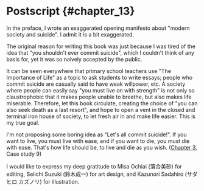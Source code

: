 # Postscript {#chapter_13}

In the preface, I wrote an exaggerated opening manifesto about "modern society and suicide". I admit it is a bit exaggerated.

The original reason for writing this book was just because I was tired of the idea that "you shouldn't ever commit suicide", which I couldn't think of any basis for, yet it was so naively accepted by the public.

It can be seen everywhere that primary school teachers use "The Importance of Life" as a topic to ask students to write essays; people who commit suicide are casually said to have weak willpower, etc. A society where people can easily say "you must live on with strength" is not only so claustrophobic that it makes people unable to breathe, but also makes life miserable. Therefore, let this book circulate, creating the choice of "you can also seek death as a last resort", and hope to open a vent in the closed and terminal iron house of society, to let fresh air in and make life easier. This is my true goal.

I'm not proposing some boring idea as "Let's all commit suicide!". If you want to live, you must live with ease, and if you want to die, you must die with ease. That's how life should be, to live and die as you wish. ([Chapter 3](chapter_3.md), Case study 9)

I would like to express my deep gratitude to Misa Ochiai (落合美砂) for editing, Seiichi Suzuki (鈴木成一) for art design, and Kazunori Sadahiro (サダヒロ カズノリ) for illustration.
